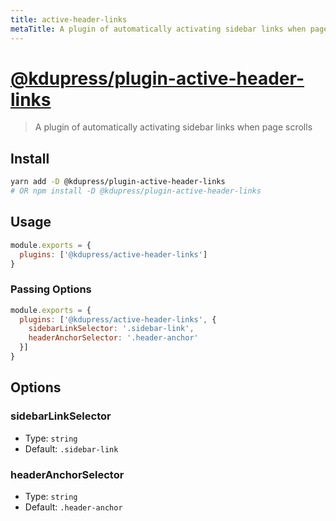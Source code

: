 ```yaml
---
title: active-header-links
metaTitle: A plugin of automatically activating sidebar links when page scrolls | KduPress
---
```


# [@kdupress/plugin-active-header-links](https://github.com/kdujs/kdupress/tree/main/packages/%40kdupress/plugin-active-header-links)

> A plugin of automatically activating sidebar links when page scrolls

## Install

```bash
yarn add -D @kdupress/plugin-active-header-links
# OR npm install -D @kdupress/plugin-active-header-links
```

## Usage

```javascript
module.exports = {
  plugins: ['@kdupress/active-header-links']
}
```

### Passing Options

```javascript
module.exports = {
  plugins: ['@kdupress/active-header-links', {
    sidebarLinkSelector: '.sidebar-link',
    headerAnchorSelector: '.header-anchor'
  }]
}
```

## Options

### sidebarLinkSelector

- Type: `string`
- Default: `.sidebar-link`

### headerAnchorSelector

- Type: `string`
- Default: `.header-anchor`
